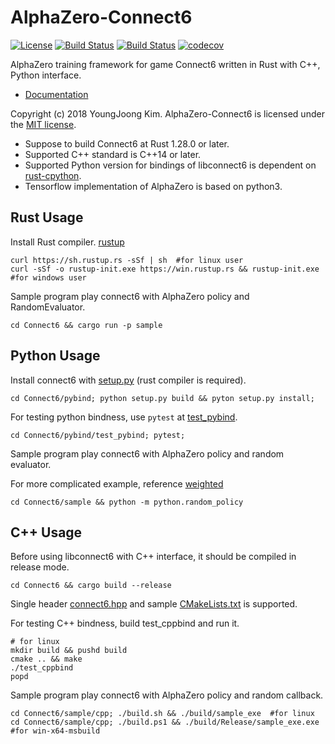 # AlphaZero-Connect6
[![License](https://img.shields.io/badge/Licence-MIT-blue.svg)](https://github.com/revsic/AlphaZero-Connect6/blob/master/LICENSE)
[![Build Status](https://travis-ci.org/revsic/AlphaZero-Connect6.svg?branch=master)](https://travis-ci.org/revsic/AlphaZero-Connect6)
[![Build Status](https://dev.azure.com/revsic99/AlphaZero-Connect6/_apis/build/status/revsic.AlphaZero-Connect6)](https://dev.azure.com/revsic99/AlphaZero-Connect6/_build/latest?definitionId=1)
[![codecov](https://codecov.io/gh/revsic/AlphaZero-Connect6/branch/master/graph/badge.svg)](https://codecov.io/gh/revsic/AlphaZero-Connect6)

AlphaZero training framework for game Connect6 written in Rust with C++, Python interface.

- [Documentation](https://revsic.github.io/AlphaZero-Connect6)

Copyright (c) 2018 YoungJoong Kim.
AlphaZero-Connect6 is licensed under the [MIT license](http://opensource.org/licenses/MIT).

- Suppose to build Connect6 at Rust 1.28.0 or later.
- Supported C++ standard is C++14 or later.
- Supported Python version for bindings of libconnect6 is dependent on [rust-cpython](https://github.com/dgrunwald/rust-cpython).
- Tensorflow implementation of AlphaZero is based on python3.

## Rust Usage

Install Rust compiler. [rustup](https://rustup.rs)
```
curl https://sh.rustup.rs -sSf | sh  #for linux user
curl -sSf -o rustup-init.exe https://win.rustup.rs && rustup-init.exe  #for windows user
```

Sample program play connect6 with AlphaZero policy and RandomEvaluator.
```
cd Connect6 && cargo run -p sample
```

## Python Usage

Install connect6 with [setup.py](Connect6/pybind/setup.py) (rust compiler is required).
```
cd Connect6/pybind; python setup.py build && pyton setup.py install;
```

For testing python bindness, use `pytest` at [test_pybind](Connect6/pybind/test_pybind).
```
cd Connect6/pybind/test_pybind; pytest;
```

Sample program play connect6 with AlphaZero policy and random evaluator.

For more complicated example, reference [weighted](AlphaZero/weighted)
```
cd Connect6/sample && python -m python.random_policy
```

## C++ Usage

Before using libconnect6 with C++ interface, it should be compiled in release mode.
```
cd Connect6 && cargo build --release
```

Single header [connect6.hpp](Connect6/cppbind/connect6.hpp) and sample [CMakeLists.txt](Connect6/cppbind/test_cppbind/CMakeLists.txt) is supported.

For testing C++ bindness, build test_cppbind and run it.
```
# for linux
mkdir build && pushd build
cmake .. && make
./test_cppbind
popd
```

Sample program play connect6 with AlphaZero policy and random callback.
```
cd Connect6/sample/cpp; ./build.sh && ./build/sample_exe  #for linux
cd Connect6/sample/cpp; ./build.ps1 && ./build/Release/sample_exe.exe  #for win-x64-msbuild
```
